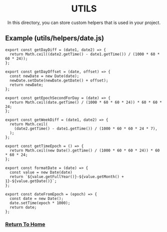<div align="center">
  <h1>UTILS</h1>
  <p>In this directory, you can store custom helpers that is used in your project.</p>
</div>

## Example (utils/helpers/date.js)

    export const getDayDiff = (date1, date2) => {
      return Math.ceil((date2.getTime() - date1.getTime()) / (1000 * 60 * 60 * 24));
    };

    export const getDayOffset = (date, offset) => {
      const newDate = new Date(date);
      newDate.setDate(newDate.getDate() + offset);
      return newDate;
    };

    export const getEpochSecondForDay = (date) => {
      return Math.ceil(date.getTime() / (1000 * 60 * 60 * 24)) * 60 * 60 * 24;
    };

    export const getWeekDiff = (date1, date2) => {
      return Math.ceil(
        (date2.getTime() - date1.getTime()) / (1000 * 60 * 60 * 24 * 7),
      );
    };

    export const getTimeEpoch = () => {
      return Math.ceil(new Date().getTime() / (1000 * 60 * 60 * 24)) * 60 * 60 * 24;
    };

    export const formatDate = (date) => {
      const value = new Date(date)
      return `${value.getFullYear()}-${value.getMonth() + 1}-${value.getDate()}`;
    };

    export const dateFromEpoch = (epoch) => {
      const date = new Date();
      date.setTime(epoch * 1000);
      return date;
    };


### [Return To Home](../README.md)
